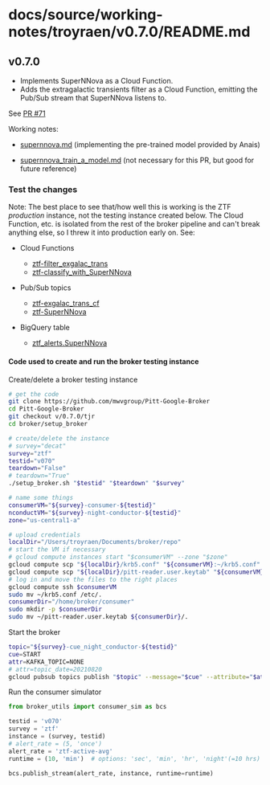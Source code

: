 # docs/source/working-notes/troyraen/v0.7.0/README.md

## v0.7.0

-   Implements SuperNNova as a Cloud Function.
-   Adds the extragalactic transients filter as a Cloud Function, emitting the Pub/Sub stream that SuperNNova listens to.

See [PR \#71](https://github.com/mwvgroup/Pitt-Google-Broker/pull/71)

Working notes:
-   [supernnova.md](https://github.com/mwvgroup/Pitt-Google-Broker/tree/troy/troy/SNN/supernnova.md) (implementing the pre-trained model provided by Anais)

-   [supernnova_train_a_model.md](https://github.com/mwvgroup/Pitt-Google-Broker/tree/troy/troy/SNN/supernnova_train_a_model.md)
(not necessary for this PR, but good for future reference)

### Test the changes

Note: The best place to see that/how well this is working is the ZTF *production*
instance, not the testing instance created below.
The Cloud Function, etc. is isolated from the rest of the broker pipeline and
can't break anything else, so I threw it into production early on.
See:

-   Cloud Functions
    -   [ztf-filter_exgalac_trans](https://console.cloud.google.com/functions/details/us-central1/ztf-filter_exgalac_trans?project=ardent-cycling-243415&pageState=(%22functionsDetailsCharts%22:(%22groupValue%22:%22P1D%22,%22customValue%22:null)))
    -   [ztf-classify_with_SuperNNova](https://console.cloud.google.com/functions/details/us-central1/ztf-classify_with_SuperNNova?project=ardent-cycling-243415&pageState=(%22functionsDetailsCharts%22:(%22groupValue%22:%22P1D%22,%22customValue%22:null)))

-   Pub/Sub topics
    -   [ztf-exgalac_trans_cf](https://console.cloud.google.com/cloudpubsub/topic/detail/ztf-exgalac_trans_cf?project=ardent-cycling-243415)
    -   [ztf-SuperNNova](https://console.cloud.google.com/cloudpubsub/topic/detail/ztf-SuperNNova?project=ardent-cycling-243415)

-   BigQuery table
    -   [ztf_alerts.SuperNNova](https://console.cloud.google.com/bigquery?project=ardent-cycling-243415&d=ztf_alerts&p=ardent-cycling-243415&t=SuperNNova&page=table&ws=!1m5!1m4!4m3!1sardent-cycling-243415!2sztf_alerts!3sSuperNNova)

#### Code used to create and run the broker testing instance

Create/delete a broker testing instance
```bash
# get the code
git clone https://github.com/mwvgroup/Pitt-Google-Broker
cd Pitt-Google-Broker
git checkout v/0.7.0/tjr
cd broker/setup_broker

# create/delete the instance
# survey="decat"
survey="ztf"
testid="v070"
teardown="False"
# teardown="True"
./setup_broker.sh "$testid" "$teardown" "$survey"

# name some things
consumerVM="${survey}-consumer-${testid}"
nconductVM="${survey}-night-conductor-${testid}"
zone="us-central1-a"

# upload credentials
localDir="/Users/troyraen/Documents/broker/repo"
# start the VM if necessary
# gcloud compute instances start "$consumerVM" --zone "$zone"
gcloud compute scp "${localDir}/krb5.conf" "${consumerVM}:~/krb5.conf" --zone="$zone"
gcloud compute scp "${localDir}/pitt-reader.user.keytab" "${consumerVM}:~/pitt-reader.user.keytab" --zone="$zone"
# log in and move the files to the right places
gcloud compute ssh $consumerVM
sudo mv ~/krb5.conf /etc/.
consumerDir="/home/broker/consumer"
sudo mkdir -p $consumerDir
sudo mv ~/pitt-reader.user.keytab ${consumerDir}/.
```

Start the broker
```bash
topic="${survey}-cue_night_conductor-${testid}"
cue=START
attr=KAFKA_TOPIC=NONE
# attr=topic_date=20210820
gcloud pubsub topics publish "$topic" --message="$cue" --attribute="$attr"
```

Run the consumer simulator
```python
from broker_utils import consumer_sim as bcs

testid = 'v070'
survey = 'ztf'
instance = (survey, testid)
# alert_rate = (5, 'once')
alert_rate = 'ztf-active-avg'
runtime = (10, 'min')  # options: 'sec', 'min', 'hr', 'night'(=10 hrs)

bcs.publish_stream(alert_rate, instance, runtime=runtime)
```
